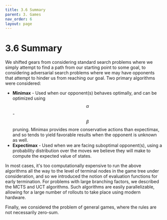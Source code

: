 ```yaml
---
title: 3.6 Summary
parent: 3. Games
nav_order: 6
layout: page
---
```


# 3.6 Summary
We shifted gears from considering standard search problems where we simply attempt to find a path from our starting point to some goal, to considering adversarial search problems where we may have opponents that attempt to hinder us from reaching our goal. Two primary algorithms were considered:

- **Minimax** - Used when our opponent(s) behaves optimally, and can be optimized using $$\alpha$$-$$\beta$$ pruning. Minimax provides more conservative actions than expectimax, and so tends to yield favorable results when the opponent is unknown as well.
- **Expectimax** - Used when we are facing suboptimal opponent(s), using a probability distribution over the moves we believe they will make to compute the expected value of states.

In most cases, it's too computationally expensive to run the above algorithms all the way to the level of terminal nodes in the game tree under consideration, and so we introduced the notion of evaluation functions for early termination. For problems with large branching factors, we described the MCTS and UCT algorithms. Such algorithms are easily parallelizable, allowing for a large number of rollouts to take place using modern hardware.

Finally, we considered the problem of general games, where the rules are not necessarily zero-sum.